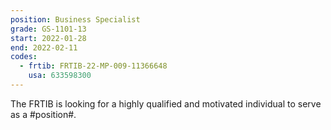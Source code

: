 ```yaml
---
position: Business Specialist
grade: GS-1101-13
start: 2022-01-28
end: 2022-02-11
codes:
  - frtib: FRTIB-22-MP-009-11366648
    usa: 633598300
---
```


The FRTIB is looking for a highly qualified and motivated individual to serve as a #position#.
